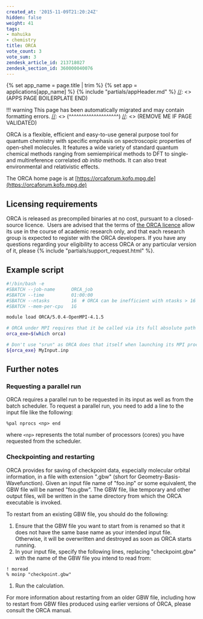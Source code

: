 ```yaml
---
created_at: '2015-11-09T21:20:24Z'
hidden: false
weight: 41
tags:
- mahuika
- chemistry
title: ORCA
vote_count: 3
vote_sum: 3
zendesk_article_id: 213718027
zendesk_section_id: 360000040076
---
```



[//]: <> (APPS PAGE BOILERPLATE START)
{% set app_name = page.title | trim %}
{% set app = applications[app_name] %}
{% include "partials/appHeader.md" %}
[//]: <> (APPS PAGE BOILERPLATE END)


[//]: <> (REMOVE ME IF PAGE VALIDATED)
[//]: <> (vvvvvvvvvvvvvvvvvvvv)
!!! warning
    This page has been automatically migrated and may contain formatting errors.
[//]: <> (^^^^^^^^^^^^^^^^^^^^)
[//]: <> (REMOVE ME IF PAGE VALIDATED)

<!-- The above lines, specifying the category, section and title, must be
present and always comprising the first three lines of the article. -->

ORCA is a flexible, efficient and easy-to-use general purpose tool for
quantum chemistry with specific emphasis on spectroscopic properties of
open-shell molecules. It features a wide variety of standard quantum
chemical methods ranging from semiempirical methods to DFT to single-
and multireference correlated *ab initio* methods. It can also treat
environmental and relativistic effects.

The ORCA home page is
at [https://orcaforum.kofo.mpg.de](https://orcaforum.kofo.mpg.de)

## Licensing requirements

ORCA is released as precompiled binaries at no cost, pursuant to a
closed-source licence.  Users are advised that the terms of [the ORCA
licence](https://orcaforum.kofo.mpg.de/app.php/dlext/?view=detail&df_id=41)
allow its use in the course of academic research only, and that each
research group is expected to register with the ORCA developers. If you
have any questions regarding your eligibility to access ORCA or any
particular version of it, please  {% include "partials/support_request.html" %}.

## Example script

``` bash
#!/bin/bash -e
#SBATCH --job-name      ORCA_job
#SBATCH --time          01:00:00
#SBATCH --ntasks        16  # ORCA can be inefficient with ntasks > 16
#SBATCH --mem-per-cpu   1G

module load ORCA/5.0.4-OpenMPI-4.1.5

# ORCA under MPI requires that it be called via its full absolute path
orca_exe=$(which orca)

# Don't use "srun" as ORCA does that itself when launching its MPI process.
${orca_exe} MyInput.inp
```

## Further notes

### Requesting a parallel run

ORCA requires a parallel run to be requested in its input as well as
from the batch scheduler. To request a parallel run, you need to add a
line to the input file like the following:

``` sl
%pal nprocs <np> end
```

where `<np>` represents the total number of processors (cores) you have
requested from the scheduler.

### Checkpointing and restarting

ORCA provides for saving of checkpoint data, especially molecular
orbital information, in a file with extension ".gbw" (short for
Geometry-Basis-Wavefunction). Given an input file name of "foo.inp" or
some equivalent, the GBW file will be named "foo.gbw". The GBW file,
like temporary and other output files, will be written in the same
directory from which the ORCA executable is invoked.

To restart from an existing GBW file, you should do the following:

1.  Ensure that the GBW file you want to start from is renamed so that
    it does not have the same base name as your intended input file.
    Otherwise, it will be overwritten and destroyed as soon as ORCA
    starts running.
2.  In your input file, specify the following lines, replacing
    "checkpoint.gbw" with the name of the GBW file you intend to read
    from:

``` sl
! moread
% moinp "checkpoint.gbw"
```

1.  Run the calculation.

For more information about restarting from an older GBW file, including
how to restart from GBW files produced using earlier versions of ORCA,
please consult the ORCA manual.